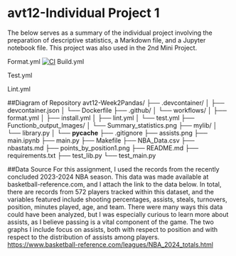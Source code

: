 # avt12-Individual Project 1

The below serves as a summary of the individual project involving the preparation of descriptive statistics, a Markdown file, and a Jupyter notebook file. This project was also used in the 2nd Mini Project.

Format.yml
[![CI](https://github.com/atreyat12/avt12-Week2Pandas/actions/workflows/format.yml/badge.svg)](https://github.com/atreyat12/avt12-Week2Pandas/actions/workflows/format.yml)
Build.yml

Test.yml

Lint.yml

##Diagram of Repository
avt12-Week2Pandas/
├── .devcontainer/
│   ├── devcontainer.json
│   └── Dockerfile
├── .github/
│   └── workflows/
│       ├── format.yml
│       ├── install.yml
│       ├── lint.yml
│       └── test.yml
├── Functionb_output_Images/
│      └── Summary_statistics.png
├── mylib/
│      └── library.py
│      └── __pycache__
├── .gitignore
├── assists.png
├── main.ipynb
├── main.py
├── Makefile
├── NBA_Data.csv
├── nbastats.md
├── points_by_position1.png
├── README.md
├── requirements.txt
├── test_lib.py
└── test_main.py

##Data Source
For this assignment, I used the records from the recently concluded 2023-2024 NBA season. This data was made available at basketball-reference.com, and I attach the link to the data below. In total, there are records from 572 players tracked within this dataset, and the variables featured include shooting percentages, assists, steals, turnovers, position, minutes played, age, and team. There were many ways this data could have been analyzed, but I was especially curious to learn more about assists, as I believe passing is a vital component of the game. The two graphs I include focus on assists, both with respect to position and with respect to the distribution of assists among players. https://www.basketball-reference.com/leagues/NBA_2024_totals.html

